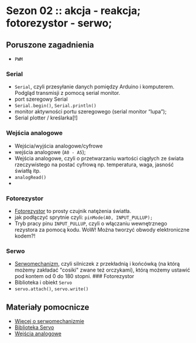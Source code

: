 # Sezon 02 :: akcja - reakcja; fotorezystor - serwo;

## Poruszone zagadnienia
- `PWM`
### Serial
- `Serial`, czyli przesyłanie danych pomiędzy Arduino i komputerem. Podgląd transmisji z pomocą serial monitor.
- port szeregowy Serial
- `Serial.begin()`, `Serial.println()`
- monitor aktywności portu szeregowego (serial monitor “lupa”);
- Serial plotter / kreślarka[!]

### Wejścia analogowe
- Wejścia/wyjścia analogowe/cyfrowe
- wejścia analogowe (`A0 - A5`);
- Wejścia analogowe, czyli o przetwarzaniu wartości ciągłych ze świata rzeczywistego na postać cyfrową np. temperatura, waga, jasność światłą itp.
- `analogRead()`
-
### Fotorezystor
- [Fotorezystor](https://github.com/CreativeCodingPL/PhysicalComputing/tree/2019/s01_pierwsza_dioda_i_prezenty#fotorezystor) to prosty czujnik natężenia światła.
- jak podłączyć sprytnie czyli: `pinMode(A0, INPUT_PULLUP);`
- Tryb pracy pinu `INPUT_PULLUP`, czyli o włączaniu wewnętrznego rezystora za pomocą kodu. WoW! Można tworzyć obwody elektroniczne kodem?!
### Serwo
- [Serwomechanizm](https://github.com/CreativeCodingPL/PhysicalComputing/tree/2019/s01_pierwsza_dioda_i_prezenty#serwo), czyli silniczek z przekładnią i końcówką (na którą możemy zakładać "cosiki" zwane też orczykami), którą możemy ustawić pod kontem od 0 do 180 stopni. ### Fotorezystor
- Biblioteka i obiekt `Servo`
- `servo.attach()`, `servo.write()`

## Materiały pomocnicze
- [Więcej o serwomechanizmie](https://learn.adafruit.com/adafruit-arduino-lesson-14-servo-motors/)
- [Biblioteka Servo](https://www.arduino.cc/en/Reference/Servo)
- [Wejścia analogowe](https://www.arduino.cc/en/Tutorial/AnalogInput)
